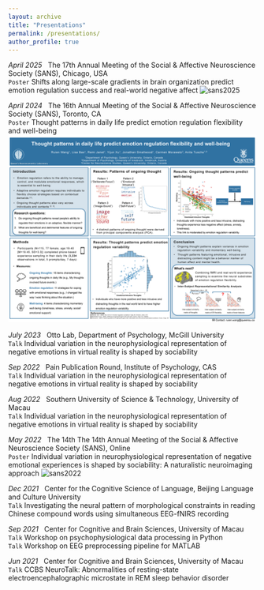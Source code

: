 ```yaml
---
layout: archive
title: "Presentations"
permalink: /presentations/
author_profile: true
---
```


*April 2025* &nbsp; The 17th Annual Meeting of the Social & Affective Neuroscience Society (SANS), Chicago, USA                         
`Poster` Shifts along large-scale gradients in brain organization predict emotion regulation success and real-world negative affect 
![sans2025](/images/SANS2025.png "sans2025")

*April 2024* &nbsp; The 16th Annual Meeting of the Social & Affective Neuroscience Society (SANS), Toronto, CA                          
`Poster` Thought patterns in daily life predict emotion regulation flexibility and well-being
![sans2024](/images/RW_SANS2024.png "sans2024")

*July 2023* &nbsp; Otto Lab, Department of Psychology, McGill University                              
`Talk` Individual variation in the neurophysiological representation of negative emotions in virtual reality is shaped by sociability

*Sep 2022* &nbsp; Pain Publication Round, Institute of Psychology, CAS                               
`Talk` Individual variation in the neurophysiological representation of negative emotions in virtual reality is shaped by sociability

*Aug 2022* &nbsp; Southern University of Science & Technology, University of Macau                             
`Talk` Individual variation in the neurophysiological representation of negative emotions in virtual reality is shaped by sociability

*May 2022* &nbsp; The 14th The 14th Annual Meeting of the Social & Affective Neuroscience Society (SANS), Online                            
`Poster` Individual variation in neurophysiological representation of negative emotional experiences is shaped by sociability: A naturalistic neuroimaging approach
![sans2022](/images/RW_SANS2022.png "sans2022")

*Dec 2021* &nbsp; Center for the Cognitive Science of Language, Beijing Language and Culture University                      
`Talk` Investigating the neural pattern of morphological constraints in reading Chinese compound words using simultaneous EEG-fNIRS recording

*Sep 2021* &nbsp; Center for Cognitive and Brain Sciences, University of Macau                
`Talk` Workshop on psychophysiological data processing in Python\
`Talk` Workshop on EEG preprocessing pipeline for MATLAB

*Jun 2021* &nbsp; Center for Cognitive and Brain Sciences, University of Macau                
`Talk` CCBS NeuroTalk: Abnormalities of resting-state electroencephalographic microstate in REM sleep behavior disorder




